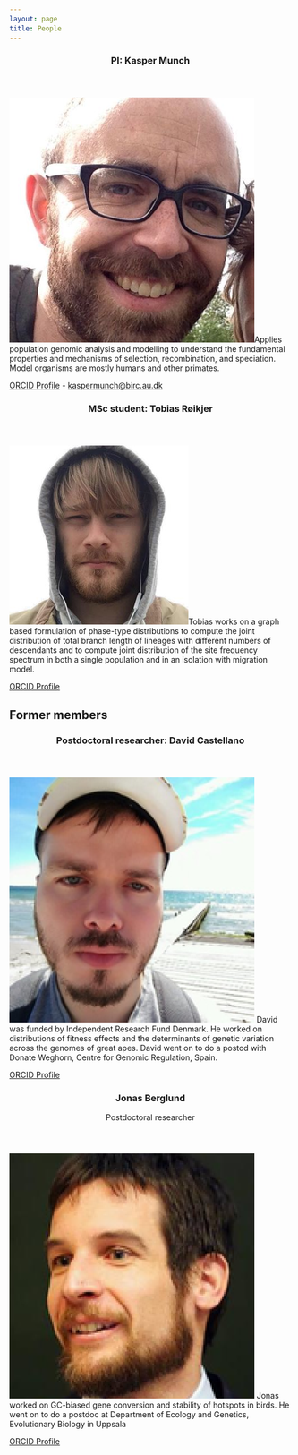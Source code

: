```yaml
---
layout: page
title: People
---
```


<header>
    <h3>PI: Kasper Munch</h3>
</header>

<p><span class="image left"><img src="images/kasper.jpg" /></span>Applies population genomic analysis and modelling to understand the fundamental properties and mechanisms of selection, recombination, and speciation. Model organisms are mostly humans and other primates.</p>

[ORCID Profile](https://orcid.org/0000-0003-2880-6252) - 
[kaspermunch@birc.au.dk](mailto:kaspermunch@birc.au.dk)

<header>
    <h3>MSc student: Tobias Røikjer</h3>
</header>

<p><span class="image left"><img src="images/tobias.png" /></span>Tobias works on a graph based formulation of phase-type distributions to compute the joint distribution of total branch length of lineages with different numbers of descendants and to compute joint distribution of the site frequency spectrum in both a single population and in an isolation with migration model.</p>

[ORCID Profile](http://orcid.org/)

## Former members

<header>
    <h3>Postdoctoral researcher: David Castellano</h3>
</header>

<p><span class="image left"><img src="images/david_castellano3.png" /></span> David was funded by Independent Research Fund Denmark. He worked on distributions of fitness effects and the determinants of genetic variation across the genomes of great apes. David went on to do a postod with Donate Weghorn, Centre for Genomic Regulation, Spain.</p>

[ORCID Profile](https://orcid.org/0000-0001-8778-6007)


<header>
    <h3>Jonas Berglund</h3>
    <p>Postdoctoral researcher</p>
</header>

<p><span class="image left"><img src="images/jonas_berglund2.png" /></span> Jonas worked on GC-biased gene conversion and stability of hotspots in birds. He went on to do a postdoc at Department of Ecology and Genetics, Evolutionary Biology in Uppsala </p>

[ORCID Profile](http://orcid.org/)